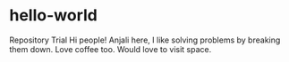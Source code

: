 # hello-world
Repository Trial
Hi people!
Anjali here, I like solving problems by breaking them down. Love coffee too. 
Would love to visit space. 
